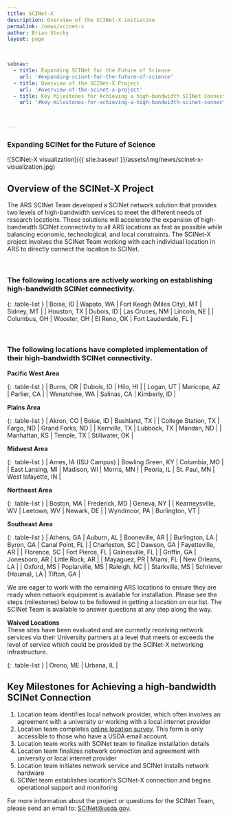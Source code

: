 ```yaml
---
title: SCINet-X
description: Overview of the SCINet-X initiative
permalink: /news/scinet-x
author: Brian Stucky
layout: page

 

subnav:
  - title: Expanding SCINet for the Future of Science
    url: '#expanding-scinet-for-the-future-of-science'
  - title: Overview of the SCINet-X Project
    url: '#overview-of-the-scinet-x-project'
  - title: Key Milestones for Achieving a high-bandwidth SCINet Connection
    url: '#key-milestones-for-achieving-a-high-bandwidth-scinet-connection'



---
```


### Expanding SCINet for the Future of Science

![SCINet-X visualization]({{ site.baseurl }}/assets/img/news/scinet-x-visualization.jpg)

## Overview of the SCINet-X Project

The ARS SCINet Team developed a SCINet network solution that provides two levels of high-bandwidth services to meet the different needs of research locations.  These solutions will accelerate the expansion of high-bandwidth SCINet connectivity to all ARS locations as fast as possible while balancing economic, technological, and local constraints.  The SCINet-X project involves the SCINet Team working with each individual location in ARS to directly connect the location to SCINet. 

<br> 

### The following locations are actively working on establishing high-bandwidth SCINet connectivity. 

{: .table-list }
| Boise, ID | Wapato, WA | Fort Keogh (Miles City), MT | Sidney, MT | 
| Houston, TX | Dubois, ID | Las Cruces, NM | Lincoln, NE |
| Columbus, OH | Wooster, OH | El Reno, OK | Fort Lauderdale, FL | 

<br>

### The following locations have completed implementation of their high-bandwidth SCINet connectivity. 

**Pacific West Area**

{: .table-list }
| Burns, OR | Dubois, ID | Hilo, HI |
| Logan, UT | Maricopa, AZ | Parlier, CA |
| Wenatchee, WA | Salinas, CA | Kimberly, ID | 

**Plains Area**

{: .table-list }
| Akron, CO | Boise, ID | Bushland, TX |
| College Station, TX | Fargo, ND | Grand Forks, ND |
| Kerrville, TX | Lubbock, TX | Mandan, ND |
| Manhattan, KS | Temple, TX | Stillwater, OK |

**Midwest Area**

{: .table-list }
| Ames, IA (ISU Campus) | Bowling Green, KY | Columbia, MO |
| East Lansing, MI | Madison, WI | Morris, MN |
| Peoria, IL | St. Paul, MN | West lafayette, IN |

**Northeast Area**

{: .table-list }
| Boston, MA | Frederick, MD | Geneva, NY | 
| Kearneysville, WV | Leetown, WV | Newark, DE | 
| Wyndmoor, PA | Burlington, VT |

**Southeast Area**

{: .table-list }
| Athens, GA | Auburn, AL | Booneville, AR | 
| Burlington, LA | Byron, GA | Canal Point, FL |
| Charleston, SC | Dawson, GA | Fayetteville, AR |
| Florence, SC | Fort Pierce, FL | Gainesville, FL |
| Griffin, GA | Jonesboro, AR | Little Rock, AR |
| Mayaguez, PR | Miami, FL | New Orleans, LA | 
| Oxford, MS | Poplarville, MS | Raleigh, NC |
| Starkville, MS | Schriever (Houma), LA | Tifton, GA | 


We are eager to work with the remaining ARS locations to ensure they are ready when network equipment is available for installation. Please see the steps (milestones) below to be followed in getting a location on our list. The SCINet Team is available to answer questions at any step along the way. 


**Waived Locations**  
These sites have been evaluated and are currently receiving network services via their University partners at a level that meets or exceeds the level of service which could be provided by the SCINet-X networking infrastructure.

{: .table-list }
| Orono, ME | Urbana, IL |

## Key Milestones for Achieving a high-bandwidth SCINet Connection

1. Location team identifies local network provider, which often involves an agreement with a university or working with a local internet provider
1. Location team completes [online location survey](https://forms.office.com/g/wcLFzhV73h). This form is only accessible to those who have a USDA email account.
1. Location team works with SCINet team to finalize installation details
1. Location team finalizes network connection and agreement with university or local internet provider
1. Location team initiates network service and SCINet installs network hardware
1. SCINet team establishes location's SCINet-X connection and begins operational support and monitoring

For more information about the project or questions for the SCINet Team, please send an email to: [SCINet@usda.gov](mailto:SCINet@usda.gov).

